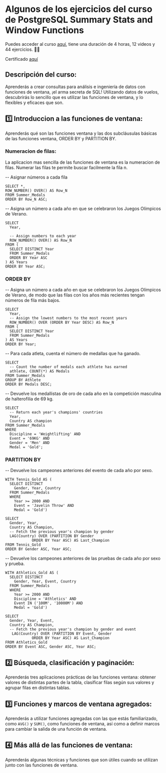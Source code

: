 # Algunos de los ejercicios del curso de PostgreSQL Summary Stats and Window Functions

Puedes acceder al curso  [aquí](https://app.datacamp.com/learn/courses/postgresql-summary-stats-and-window-functions), tiene una duración de 4 horas, 12 videos y 44 ejercicios. 👩‍💻

Certificado  [aquí](https://www.datacamp.com/completed/statement-of-accomplishment/course/d29991f7096b83f70bd19aa9df980f6f9595d27e)

## Descripción del curso:

Aprenderás a crear consultas para análisis e ingeniería de datos con funciones de ventana, ¡el arma secreta de SQL! Utilizando datos de vuelos, descubrirás lo sencillo que es utilizar las funciones de ventana, y lo flexibles y eficaces que son.

## 1️⃣ Introduccion a las funciones de ventana:

Aprenderás qué son las funciones ventana y las dos subcláusulas básicas de las funciones ventana, ORDER BY y PARTITION BY.

### Numeracion de filas: 

La aplicacion mas sencilla de las funciones de ventana es la numeracion de filas. Numerar las filas te permite buscar facilmente la fila n.

-- Asignar números a cada fila
```
SELECT *,
ROW_NUMBER() OVER() AS Row_N
FROM Summer_Medals
ORDER BY Row_N ASC;
```

-- Asigna un número a cada año en que se celebraron los Juegos Olímpicos de Verano.
```
SELECT
  Year,

  -- Assign numbers to each year
  ROW_NUMBER() OVER() AS Row_N
FROM (
  SELECT DISTINCT Year
  FROM Summer_Medals
  ORDER BY Year ASC
) AS Years
ORDER BY Year ASC;
```

### ORDER BY

-- Asigna un número a cada año en que se celebraron los Juegos Olímpicos de Verano, de modo que las filas con los años más recientes tengan números de fila más bajos.

```
SELECT
  Year,
  -- Assign the lowest numbers to the most recent years
  ROW_NUMBER() OVER (ORDER BY Year DESC) AS Row_N
FROM (
  SELECT DISTINCT Year
  FROM Summer_Medals
) AS Years
ORDER BY Year;
```

-- Para cada atleta, cuenta el número de medallas que ha ganado.

```
SELECT
  -- Count the number of medals each athlete has earned
  athlete, COUNT(*) AS Medals
FROM Summer_Medals
GROUP BY Athlete
ORDER BY Medals DESC;
```

-- Devuelve los medallistas de oro de cada año en la competición masculina de halterofilia de 69 kg.

```
SELECT
  -- Return each year's champions' countries
  Year,
  Country AS champion
FROM Summer_Medals
WHERE
  Discipline = 'Weightlifting' AND
  Event = '69KG' AND
  Gender = 'Men' AND
  Medal = 'Gold';
```

### PARTITION BY 

-- Devuelve los campeones anteriores del evento de cada año por sexo.

```
WITH Tennis_Gold AS (
  SELECT DISTINCT
    Gender, Year, Country
  FROM Summer_Medals
  WHERE
    Year >= 2000 AND
    Event = 'Javelin Throw' AND
    Medal = 'Gold')

SELECT
  Gender, Year,
  Country AS Champion,
  -- Fetch the previous year's champion by gender
  LAG(Country) OVER (PARTITION BY Gender
            ORDER BY Year ASC) AS Last_Champion
FROM Tennis_Gold
ORDER BY Gender ASC, Year ASC;
```

-- Devuelve los campeones anteriores de las pruebas de cada año por sexo y prueba.

```
WITH Athletics_Gold AS (
  SELECT DISTINCT
    Gender, Year, Event, Country
  FROM Summer_Medals
  WHERE
    Year >= 2000 AND
    Discipline = 'Athletics' AND
    Event IN ('100M', '10000M') AND
    Medal = 'Gold')

SELECT
  Gender, Year, Event,
  Country AS Champion,
  -- Fetch the previous year's champion by gender and event
   LAG(Country) OVER (PARTITION BY Event, Gender
            ORDER BY Year ASC) AS Last_Champion
FROM Athletics_Gold
ORDER BY Event ASC, Gender ASC, Year ASC;
```


## 2️⃣ Búsqueda, clasificación y paginación: 

Aprenderás tres aplicaciones prácticas de las funciones ventana: obtener valores de distintas partes de la tabla, clasificar filas según sus valores y agrupar filas en distintas tablas.

## 3️⃣ Funciones y marcos de ventana agregados:

Aprenderás a utilizar funciones agregadas con las que estás familiarizado, como `AVG()` y `SUM()`, como funciones de ventana, así como a definir marcos para cambiar la salida de una función de ventana.

## 4️⃣ Más allá de las funciones de ventana:

Aprenderás algunas técnicas y funciones que son útiles cuando se utilizan junto con las funciones de ventana.

